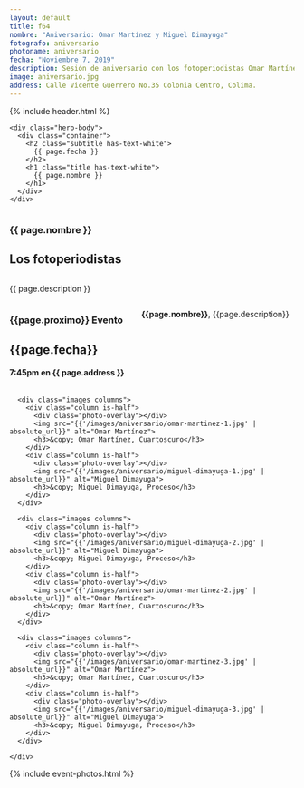 ```yaml
---
layout: default
title: f64
nombre: "Aniversario: Omar Martínez y Miguel Dimayuga"
fotografo: aniversario
photoname: aniversario
fecha: "Noviembre 7, 2019"
description: Sesión de aniversario con los fotoperiodistas Omar Martínez de la Agencia Cuartoscuro y Miguel Dimayuga del semanario Proceso
image: aniversario.jpg
address: Calle Vicente Guerrero No.35 Colonia Centro, Colima.
---
```

<div class="parallax-container">
  <section class="hero is-large has-text-centered parallax intro intro-aniversario">
    {% include header.html %}

    <div class="hero-body">
      <div class="container">
        <h2 class="subtitle has-text-white">
          {{ page.fecha }}
        </h2>
        <h1 class="title has-text-white">
          {{ page.nombre }}
        </h1>
      </div>
    </div>
  </section>

  <section id="f64" class="hero is-white f64">
    <div class="hero-body">
      <div class="columns">
        <div class="column">
          <div class="column is-three-fifths">
            <h3>{{ page.nombre }}</h3>
            <h1>Los fotoperiodistas</h1>
          </div>
          <div class="column is-three-fifths">
            <p>
              {{ page.description }}
            </p>
          </div>
        </div>
      </div>
    </div>
  </section>

  <section class="hero is-white event">
    <div class="hero-body">
      <div class="columns">
        <div class="column">
          <h3>{{page.proximo}} Evento</h3>
          <h1>{{page.fecha}}</h1>
          <h4>7:45pm en {{ page.address }}</h4>
        </div>
        <div class="column is-three-fifths">
          <p><b>{{page.nombre}}</b>, {{page.description}}</p>
        </div>
      </div>

      <div class="images columns">
        <div class="column is-half">
          <div class="photo-overlay"></div>
          <img src="{{'/images/aniversario/omar-martinez-1.jpg' | absolute_url}}" alt="Omar Martínez">
          <h3>&copy; Omar Martínez, Cuartoscuro</h3>
        </div>
        <div class="column is-half">
          <div class="photo-overlay"></div>
          <img src="{{'/images/aniversario/miguel-dimayuga-1.jpg' | absolute_url}}" alt="Miguel Dimayuga">
          <h3>&copy; Miguel Dimayuga, Proceso</h3>
        </div>
      </div>

      <div class="images columns">
        <div class="column is-half">
          <div class="photo-overlay"></div>
          <img src="{{'/images/aniversario/miguel-dimayuga-2.jpg' | absolute_url}}" alt="Miguel Dimayuga">
          <h3>&copy; Miguel Dimayuga, Proceso</h3>
        </div>
        <div class="column is-half">
          <div class="photo-overlay"></div>
          <img src="{{'/images/aniversario/omar-martinez-2.jpg' | absolute_url}}" alt="Omar Martínez">
          <h3>&copy; Omar Martínez, Cuartoscuro</h3>
        </div>
      </div>

      <div class="images columns">
        <div class="column is-half">
          <div class="photo-overlay"></div>
          <img src="{{'/images/aniversario/omar-martinez-3.jpg' | absolute_url}}" alt="Omar Martínez">
          <h3>&copy; Omar Martínez, Cuartoscuro</h3>
        </div>
        <div class="column is-half">
          <div class="photo-overlay"></div>
          <img src="{{'/images/aniversario/miguel-dimayuga-3.jpg' | absolute_url}}" alt="Miguel Dimayuga">
          <h3>&copy; Miguel Dimayuga, Proceso</h3>
        </div>
      </div>

    </div>
  </section>

  {% include event-photos.html %}
</div>
